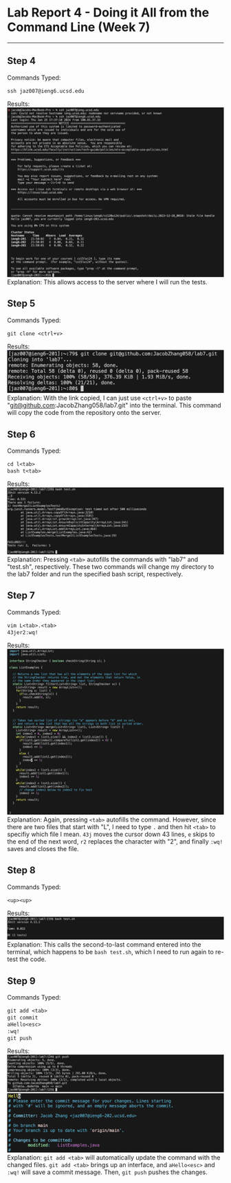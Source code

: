 
# Lab Report 4 - Doing it All from the Command Line (Week 7)
***

## Step 4

Commands Typed:
```
ssh jaz007@ieng6.ucsd.edu
```
Results:
![Image](lab-report-4b.png)
Explanation:
This allows access to the server where I will run the tests.

## Step 5

Commands Typed:
```
git clone <ctrl+v>
```
Results:
![Image](lab-report-4a.png)
Explanation:
With the link copied, I can just use ``<ctrl+v>`` to paste "git@github.com:JacobZhang058/lab7.git" into the terminal. This command will copy the code from the repository onto the server.

## Step 6

Commands Typed:
```
cd l<tab>
bash t<tab>
```
Results:
![Image](lab-report-4c.png)
Explanation:
Pressing ``<tab>`` autofills the commands with "lab7" and "test.sh", respectively. These two commands will change my directory to the lab7 folder and run the specified bash script, respectively.

## Step 7

Commands Typed:
```
vim L<tab>.<tab>
43jer2:wq!
```
Results:
![Image](lab-report-4d.png)
Explanation:
Again, pressing ``<tab>`` autofills the command. However, since there are two files that start with "L", I need to type ``.`` and then hit ``<tab>`` to specifiy which file I mean.
``43j`` moves the cursor down 43 lines, ``e`` skips to the end of the next word, ``r2`` replaces the character with "2", and finally ``:wq!`` saves and closes the file.

## Step 8

Commands Typed:
```
<up><up>
```
Results:
![Image](lab-report-4e.png)
Explanation:
This calls the second-to-last command entered into the terminal, which happens to be ``bash test.sh``, which I need to run again to re-test the code.

## Step 9

Commands Typed:
```
git add <tab>
git commit
aHello<esc>
:wq!
git push
```
Results:
![Image](lab-report-4f.png)
![Image](lab-report-4g.png)
Explanation:
``git add <tab>`` will automatically update the command with the changed files. ``git add <tab>`` brings up an interface, and ``aHello<esc>`` and ``:wq!`` will save a commit message. Then, ``git push`` pushes the changes.

